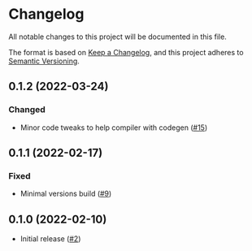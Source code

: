 # Changelog

All notable changes to this project will be documented in this file.

The format is based on [Keep a Changelog](https://keepachangelog.com/en/1.0.0/),
and this project adheres to [Semantic Versioning](https://semver.org/spec/v2.0.0.html).

## 0.1.2 (2022-03-24)
### Changed
- Minor code tweaks to help compiler with codegen ([#15])

[#15]: https://github.com/RustCrypto/block-modes/pull/15

## 0.1.1 (2022-02-17)
### Fixed
- Minimal versions build ([#9])

[#9]: https://github.com/RustCrypto/block-modes/pull/9

## 0.1.0 (2022-02-10)
- Initial release ([#2])

[#2]: https://github.com/RustCrypto/block-modes/pull/2
